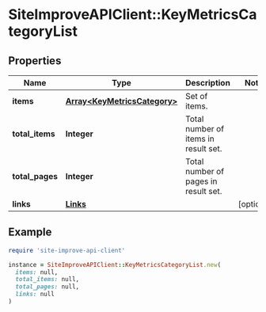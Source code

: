 # SiteImproveAPIClient::KeyMetricsCategoryList

## Properties

| Name | Type | Description | Notes |
| ---- | ---- | ----------- | ----- |
| **items** | [**Array&lt;KeyMetricsCategory&gt;**](KeyMetricsCategory.md) | Set of items. |  |
| **total_items** | **Integer** | Total number of items in result set. |  |
| **total_pages** | **Integer** | Total number of pages in result set. |  |
| **links** | [**Links**](Links.md) |  | [optional] |

## Example

```ruby
require 'site-improve-api-client'

instance = SiteImproveAPIClient::KeyMetricsCategoryList.new(
  items: null,
  total_items: null,
  total_pages: null,
  links: null
)
```

